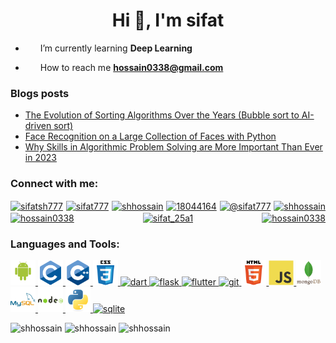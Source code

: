 <h1 align="center">Hi 👋, I'm sifat</h1>
<!-- <img src="https://komarev.com/ghpvc/?username=shhossain&label=Profile%20views&color=0e75b6&style=flat" alt="shhossain" /> -->

- <img src='https://user-images.githubusercontent.com/80335059/206486358-78c18c0f-ded1-4d2f-8068-118b4935973a.png' height='10' width='20' style='vertical-align:bottom;'/> I’m currently learning **Deep Learning**

- <img src='https://user-images.githubusercontent.com/80335059/206487262-00ac1b6f-f959-49b3-be83-ef9ad5257ed4.png' height='10' width='20' style='vertical-align:bottom;'/> How to reach me **hossain0338@gmail.com**

### Blogs posts

<!-- BLOG-POST-LIST:START -->
- [The Evolution of Sorting Algorithms Over the Years &lpar;Bubble sort to AI-driven sort&rpar;](https://dev.to/shhossain/the-evolution-of-sorting-algorithms-over-the-years-bubble-sort-to-ai-driven-sort-31pg)
- [Face Recognition on a Large Collection of Faces with Python](https://dev.to/shhossain/face-recognition-on-a-large-collection-of-faces-with-python-4e36)
- [Why Skills in Algorithmic Problem Solving are More Important Than Ever in 2023](https://dev.to/shhossain/why-skills-in-algorithmic-problem-solving-are-more-important-than-ever-in-2023-28mf)
<!-- BLOG-POST-LIST:END -->

<h3 align="left">Connect with me:</h3>
<div style="display: flex; flex-wrap: wrap; justify-content: space-between">
      <a href="https://fb.me/sifatsh777" target="blank"
        ><img
          align="center"
          src="https://raw.githubusercontent.com/rahuldkjain/github-profile-readme-generator/master/src/images/icons/Social/facebook.svg"
          alt="sifatsh777"
          height="30"
          width="40"
      /></a>
      <a href="https://linkedin.com/in/sifat777" target="blank"
        ><img
          align="center"
          src="https://raw.githubusercontent.com/rahuldkjain/github-profile-readme-generator/master/src/images/icons/Social/linked-in-alt.svg"
          alt="sifat777"
          height="30"
          width="40"
      /></a>
      <a href="https://dev.to/shhossain" target="blank"
        ><img
          align="center"
          src="https://raw.githubusercontent.com/rahuldkjain/github-profile-readme-generator/master/src/images/icons/Social/devto.svg"
          alt="shhossain"
          height="30"
          width="40"
      /></a>
      <a href="https://stackoverflow.com/users/18044164" target="blank"
        ><img
          align="center"
          src="https://raw.githubusercontent.com/rahuldkjain/github-profile-readme-generator/master/src/images/icons/Social/stack-overflow.svg"
          alt="18044164"
          height="30"
          width="40"
      /></a>
      <a href="https://medium.com/@sifat777" target="blank"
        ><img
          align="center"
          src="https://raw.githubusercontent.com/rahuldkjain/github-profile-readme-generator/master/src/images/icons/Social/medium.svg"
          alt="@sifat777"
          height="30"
          width="40"
      /></a>
      <a href="https://www.codechef.com/users/shhossain" target="blank"
        ><img
          align="center"
          src="https://cdn.jsdelivr.net/npm/simple-icons@3.1.0/icons/codechef.svg"
          alt="shhossain"
          height="30"
          width="40"
      /></a>
      <a href="https://www.hackerrank.com/hossain0338" target="blank"
        ><img
          align="center"
          src="https://raw.githubusercontent.com/rahuldkjain/github-profile-readme-generator/master/src/images/icons/Social/hackerrank.svg"
          alt="hossain0338"
          height="30"
          width="40"
      /></a>
      <a href="https://codeforces.com/profile/sifat_25a1" target="blank"
        ><img
          align="center"
          src="https://raw.githubusercontent.com/rahuldkjain/github-profile-readme-generator/master/src/images/icons/Social/codeforces.svg"
          alt="sifat_25a1"
          height="30"
          width="40"
      /></a>
      <a href="https://www.leetcode.com/hossain0338" target="blank"
        ><img
          align="center"
          src="https://raw.githubusercontent.com/rahuldkjain/github-profile-readme-generator/master/src/images/icons/Social/leet-code.svg"
          alt="hossain0338"
          height="30"
          width="40"
      /></a>
    </div>


<h3 align="left">Languages and Tools:</h3>
<p align="left">
  <a href="https://github.com/search?q=user%3Ashhossain+language%3AJava+OR+user%3Ashhossain+language%3ADart+&type=code" target="_blank" rel="noreferrer">
    <img
      src="https://raw.githubusercontent.com/devicons/devicon/master/icons/android/android-original-wordmark.svg"
      alt="android"
      width="40"
      height="40"
    />
  </a>
  <a href="https://github.com/search?q=user%3Ashhossain+language%3AC&type=code" target="_blank" rel="noreferrer">
    <img
      src="https://raw.githubusercontent.com/devicons/devicon/master/icons/c/c-original.svg"
      alt="c"
      width="40"
      height="40"
    />
  </a>
  <a href="https://github.com/search?q=user%3Ashhossain+language%3AC%2B%2B+&type=code" target="_blank" rel="noreferrer">
    <img
      src="https://raw.githubusercontent.com/devicons/devicon/master/icons/cplusplus/cplusplus-original.svg"
      alt="cplusplus"
      width="40"
      height="40"
    />
  </a>
  <a href="https://github.com/search?q=user%3Ashhossain+language%3ACSS+&type=code" target="_blank" rel="noreferrer">
    <img
      src="https://raw.githubusercontent.com/devicons/devicon/master/icons/css3/css3-original-wordmark.svg"
      alt="css3"
      width="40"
      height="40"
    />
  </a>
  <a href="https://github.com/search?q=user%3Ashhossain+language%3ADart&type=code" target="_blank" rel="noreferrer">
    <img
      src="https://www.vectorlogo.zone/logos/dartlang/dartlang-icon.svg"
      alt="dart"
      width="40"
      height="40"
    />
  </a>
  <a href="https://github.com/search?q=user%3Ashhossain+flask&type=code" target="_blank" rel="noreferrer">
    <img
      src="https://www.vectorlogo.zone/logos/pocoo_flask/pocoo_flask-icon.svg"
      alt="flask"
      width="40"
      height="40"
    />
  </a>
  <a href="https://github.com/search?q=user%3Ashhossain+language%3ADart&type=code" target="_blank" rel="noreferrer">
    <img
      src="https://www.vectorlogo.zone/logos/flutterio/flutterio-icon.svg"
      alt="flutter"
      width="40"
      height="40"
    />
  </a>
  <a href="https://git-scm.com/" target="_blank" rel="noreferrer">
    <img
      src="https://www.vectorlogo.zone/logos/git-scm/git-scm-icon.svg"
      alt="git"
      width="40"
      height="40"
    />
  </a>
  <a href="https://github.com/search?q=user%3Ashhossain+language%3Ahtml&type=code" target="_blank" rel="noreferrer">
    <img
      src="https://raw.githubusercontent.com/devicons/devicon/master/icons/html5/html5-original-wordmark.svg"
      alt="html5"
      width="40"
      height="40"
    />
  </a>
  <a
    href="https://github.com/search?q=user%3Ashhossain+language%3AJavaScript+&type=code"
    target="_blank"
    rel="noreferrer"
  >
    <img
      src="https://raw.githubusercontent.com/devicons/devicon/master/icons/javascript/javascript-original.svg"
      alt="javascript"
      width="40"
      height="40"
    />
  </a>
  <a href="https://www.mongodb.com/" target="_blank" rel="noreferrer">
    <img
      src="https://raw.githubusercontent.com/devicons/devicon/master/icons/mongodb/mongodb-original-wordmark.svg"
      alt="mongodb"
      width="40"
      height="40"
    />
  </a>
  <a href="https://www.mysql.com/" target="_blank" rel="noreferrer">
    <img
      src="https://raw.githubusercontent.com/devicons/devicon/master/icons/mysql/mysql-original-wordmark.svg"
      alt="mysql"
      width="40"
      height="40"
    />
  </a>
  <a href="https://github.com/search?q=user%3Ashhossain+language%3AJavaScript+&type=code" target="_blank" rel="noreferrer">
    <img
      src="https://raw.githubusercontent.com/devicons/devicon/master/icons/nodejs/nodejs-original-wordmark.svg"
      alt="nodejs"
      width="40"
      height="40"
    />
  </a>
  <a href="https://github.com/search?q=user%3Ashhossain+language%3APython&type=code" target="_blank" rel="noreferrer">
    <img
      src="https://raw.githubusercontent.com/devicons/devicon/master/icons/python/python-original.svg"
      alt="python"
      width="40"
      height="40"
    />
  </a>
  <a href="https://www.sqlite.org/" target="_blank" rel="noreferrer">
    <img
      src="https://www.vectorlogo.zone/logos/sqlite/sqlite-icon.svg"
      alt="sqlite"
      width="40"
      height="40"
    />
  </a>
</p>

<p align="canter">
<img
      src="https://github-readme-stats.vercel.app/api/top-langs?username=shhossain&show_icons=true&locale=en&layout=compact"
      alt="shhossain"
      style="height: 120px;"
    />
    <img
      src="https://github-readme-stats.vercel.app/api?username=shhossain&show_icons=true&locale=en"
      alt="shhossain"
      style="height: 120px;"
    />
    <img
      src="https://github-readme-streak-stats.herokuapp.com/?user=shhossain&"
      alt="shhossain"
      style="height: 120px;"
    />
</p>
